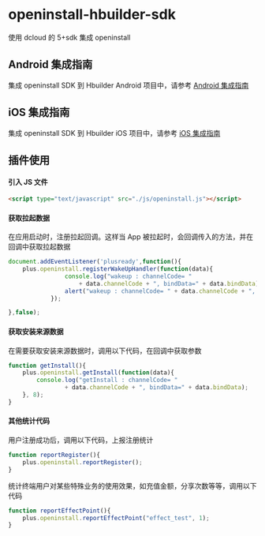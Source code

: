 # openinstall-hbuilder-sdk

使用 dcloud 的 5+sdk 集成 openinstall

## Android 集成指南

集成 openinstall SDK 到 Hbuilder Android 项目中，请参考 [Android 集成指南](doc/README-Android.md)

## iOS 集成指南

集成 openinstall SDK 到 Hbuilder iOS 项目中，请参考 [iOS 集成指南](doc/README-iOS.md)

## 插件使用

#### 引入 JS 文件
``` html
<script type="text/javascript" src="./js/openinstall.js"></script>
```
#### 获取拉起数据
在应用启动时，注册拉起回调。这样当 App 被拉起时，会回调传入的方法，并在回调中获取拉起数据
``` js
document.addEventListener('plusready',function(){
    plus.openinstall.registerWakeUpHandler(function(data){
                console.log("wakeup : channelCode= "
                    + data.channelCode + ", bindData=" + data.bindData);
                alert("wakeup : channelCode= " + data.channelCode + ", bindData=" + data.bindData);
            });

},false);
```
#### 获取安装来源数据  
在需要获取安装来源数据时，调用以下代码，在回调中获取参数
``` js
function getInstall(){
    plus.openinstall.getInstall(function(data){
        console.log("getInstall : channelCode= "
                + data.channelCode + ", bindData=" + data.bindData);
    }, 8);
}
```
#### 其他统计代码
用户注册成功后，调用以下代码，上报注册统计
``` js
function reportRegister(){
    plus.openinstall.reportRegister();
}
```
统计终端用户对某些特殊业务的使用效果，如充值金额，分享次数等等，调用以下代码
``` js
function reportEffectPoint(){
    plus.openinstall.reportEffectPoint("effect_test", 1);
}
```

